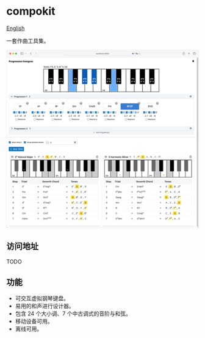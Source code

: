 # compokit

[English](./README.md)

一套作曲工具集。

![screenshot](./screenshot.png)

## 访问地址

TODO

## 功能

- 可交互虚拟钢琴键盘。
- 易用的和声进行设计器。
- 包含 24 个大小调、7 个中古调式的音阶与和弦。
- 移动设备可用。
- 离线可用。
